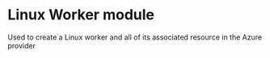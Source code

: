# Linux Worker module
Used to create a Linux worker and all of its associated resource in the Azure provider
